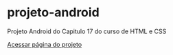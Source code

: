 # projeto-android
 Projeto Android do Capitulo 17 do curso de HTML e CSS


<a target="_blank" href="https://pedrohtelles.github.io/projeto-android/">Acessar página do projeto</a>
